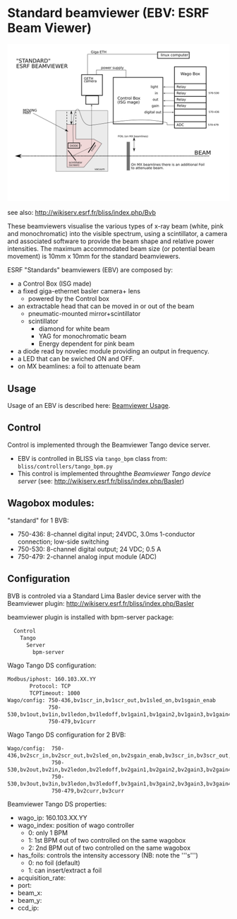 # Standard beamviewer (EBV: ESRF Beam Viewer)

![Screenshot](img/std_bpm.svg)

see also: http://wikiserv.esrf.fr/bliss/index.php/Bvb

These beamviewers visualise the various types of x-ray beam (white, pink and
monochromatic) into the visible spectrum, using a scintillator, a camera and associated
software to provide the beam shape and relative power intensities. The maximum
accommodated beam size (or potential beam movement) is 10mm x 10mm for the standard
beamviewers.

ESRF "Standards" beamviewers (EBV) are composed by:

* a Control Box (ISG made)
* a fixed giga-ethernet basler camera+ lens
    * powered by the Control box
* an extractable head that can be moved in or out of the beam
    * pneumatic-mounted mirror+scintillator
    * scintillator
        * diamond for white beam
        * YAG for monochromatic beam
        * Energy dependent for pink beam
* a diode read by novelec module providing an output in frequency.
* a LED that can be swiched ON and OFF.
* on MX beamlines: a foil to attenuate beam

## Usage
Usage of an EBV is described here: [Beamviewer Usage](using_beamviewer.md).


## Control
Control is implemented through the Beamviewer Tango device server.

* EBV is controlled in BLISS via `tango_bpm` class from: `bliss/controllers/tango_bpm.py`
* This control is implemented throughthe *Beamviewer Tango
device server* (see: http://wikiserv.esrf.fr/bliss/index.php/Basler)



## Wagobox modules:

"standard" for 1 BVB:

* 750-436: 8-channel digital input; 24VDC, 3.0ms 1-conductor connection; low-side switching
* 750-530: 8-channel digital output; 24 VDC; 0.5 A
* 750-479: 2-channel analog input module (ADC)


## Configuration

BVB is controled via a Standard Lima Basler device server with the Beamviewer
plugin: http://wikiserv.esrf.fr/bliss/index.php/Basler

beamviewer plugin is installed with bpm-server package:
```
  Control
    Tango
      Server
        bpm-server
```

Wago Tango DS configuration:
```
Modbus/iphost: 160.103.XX.YY
       Protocol: TCP
       TCPTimeout: 1000
Wago/config: 750-436,bv1scr_in,bv1scr_out,bv1sled_on,bv1sgain_enab
             750-530,bv1out,bv1in,bv1ledon,bv1ledoff,bv1gain1,bv1gain2,bv1gain3,bv1gain4
             750-479,bv1curr
```

Wago Tango DS configuration for 2 BVB:
```
Wago/config:  750-436,bv2scr_in,bv2scr_out,bv2sled_on,bv2sgain_enab,bv3scr_in,bv3scr_out,bv3sled_on,bv3sgain_enab
              750-530,bv2out,bv2in,bv2ledon,bv2ledoff,bv2gain1,bv2gain2,bv2gain3,bv2gain4
              750-530,bv3out,bv3in,bv3ledon,bv3ledoff,bv3gain1,bv3gain2,bv3gain3,bv3gain4
              750-479,bv2curr,bv3curr
```


Beamviewer Tango DS properties:

* wago_ip: 160.103.XX.YY
* wago_index: position of wago controller
    * 0: only 1 BPM
    * 1: 1st BPM out of two controlled on the same wagobox
    * 2: 2nd BPM out of two controlled on the same wagobox
* has_foils: controls the intensity accessory (NB: note the '''s''')
    * 0: no foil (default)
    * 1: can insert/extract a foil
* acquisition_rate: 
* port: 
* beam_x:
* beam_y: 
* ccd_ip: 

